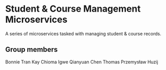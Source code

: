 # Student & Course Management Microservices

A series of microservices tasked with managing student & course records.

## Group members

Bonnie Tran
Kay Chioma Igwe
Qianyuan Chen
Thomas Przemysław Huzij
